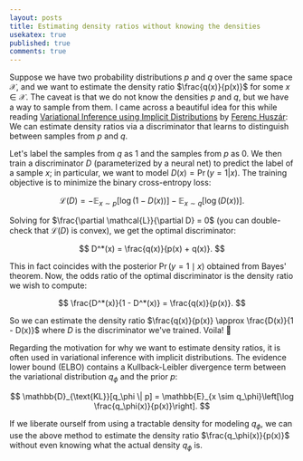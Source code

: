 ```yaml
---
layout: posts
title: Estimating density ratios without knowing the densities
usekatex: true
published: true
comments: true
---
```


Suppose we have two probability distributions $p$ and $q$ over the same space $\mathcal{X}$, and we want to estimate the density ratio $\frac{q(x)}{p(x)}$ for some $x \in \mathcal{X}$.
The caveat is that we do not know the densities $p$ and $q$, but we have a way to sample from them.
I came across a beautiful idea for this while reading [Variational Inference using Implicit Distributions](https://arxiv.org/pdf/1702.08235) by [Ferenc Huszár](https://www.inference.vc/about/): We can estimate density ratios via a discriminator that learns to distinguish between samples from $p$ and $q$. 

Let's label the samples from $q$ as $1$ and the samples from $p$ as $0$.
We then train a discriminator $D$ (parameterized by a neural net) to predict the label of a sample $x$; in particular, we want to model $D(x) = \Pr(y=1|x)$.
The training objective is to minimize the binary cross-entropy loss:

$$
\mathcal{L}(D) = -\mathbb{E}_{x \sim p}[\log(1 - D(x))] - \mathbb{E}_{x \sim q}[\log(D(x))].
$$

Solving for $\frac{\partial \mathcal{L}}{\partial D} = 0$ (you can double-check that $\mathcal{L}(D)$ is convex), we get the optimal discriminator:

$$
D^*(x) = \frac{q(x)}{p(x) + q(x)}.
$$

This in fact coincides with the posterior $\Pr(y=1\mid x)$ obtained from Bayes' theorem.
Now, the odds ratio of the optimal discriminator is the density ratio we wish to compute:

$$
    \frac{D^*(x)}{1 - D^*(x)} = \frac{q(x)}{p(x)}.
$$

So we can estimate the density ratio $\frac{q(x)}{p(x)} \approx \frac{D(x)}{1 - D(x)}$ where $D$ is the discriminator we've trained.
Voila! 🎉

Regarding the motivation for why we want to estimate density ratios, it is often used in variational inference with implicit distributions.
The evidence lower bound (ELBO) contains a Kullback-Leibler divergence term between the variational distribution $q_\phi$ and the prior $p$:

$$
\mathbb{D}_{\text{KL}}[q_\phi \| p] = \mathbb{E}_{x \sim q_\phi}\left[\log \frac{q_\phi(x)}{p(x)}\right].
$$

If we liberate ourself from using a tractable density for modeling $q_\phi$, we can use the above method to estimate the density ratio $\frac{q_\phi(x)}{p(x)}$ without even knowing what the actual density $q_\phi$ is.
